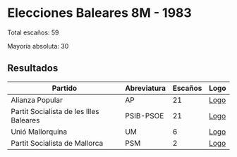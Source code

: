 # Elecciones Baleares 8M - 1983

Total escaños: 59

Mayoría absoluta: 30

## Resultados

| Partido | Abreviatura | Escaños | Logo |
| - | - | - | - |
| Alianza Popular | AP | 21 | [Logo](https://github.com/playzzz/Pactos/blob/master/Logos/AP.jpg?raw=true)
| Partit Socialista de les Illes Baleares | PSIB-PSOE | 21 | [Logo](https://github.com/playzzz/Pactos/blob/master/Logos/PSOE.jpg?raw=true)
| Unió Mallorquina | UM | 6 | [Logo](https://github.com/playzzz/Pactos/blob/master/Logos/UM.jpg?raw=true)
| Partit Socialista de Mallorca | PSM | 2 | [Logo](https://github.com/playzzz/Pactos/blob/master/Logos/PSM.jpg?raw=true)
